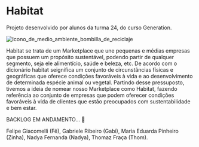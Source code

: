 # Habitat
Projeto desenvolvido por alunos da turma 24, do curso Generation. 

![Icono_de_medio_ambiente_bombilla_de_reciclaje](https://user-images.githubusercontent.com/69607844/124311424-1ca88f80-db44-11eb-80a0-7b0f5debc2b9.jpg)


Habitat se trata de um Marketplace que une pequenas e médias empresas que possuem um propósito sustentável, podendo partir de qualquer segmento, seja ele alimentício, saúde e beleza, etc. 
De acordo com o dicionário habitat seignifica um conjunto de circunstâncias físicas e geográficas que oferece condições favoráveis à vida e ao desenvolvimento de determinada espécie animal ou vegetal. Partindo desse pressuposto, tivemos a ideia de nomear nosso Marketplace como Habitat, fazendo referência ao conjunto de empresas que podem oferecer condições favoráveis à vida de clientes que estão preocupados com sustentabilidade e bem estar.  

BACKLOG EM ANDAMENTO... :leaves:

Felipe Giacomelli (Fê), Gabriele Ribeiro (Gabi), Maria Eduarda Pinheiro (Zinha), Nadya Fernanda (Nadya), Thomaz Fraça (Thom).
